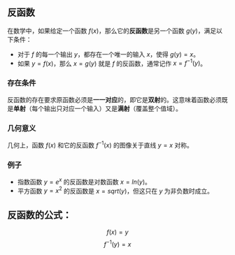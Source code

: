 
## 反函数
在数学中，如果给定一个函数 $f(x)$，那么它的**反函数**是另一个函数 $g(y)$，满足以下条件：
- 对于 $f$ 的每一个输出 $y$，都存在一个唯一的输入 $x$，使得 $g(y) = x$。
- 如果 $y = f(x)$，那么 $x = g(y)$ 就是 $f$ 的反函数，通常记作 $x = f^{-1}(y)$。
### 存在条件
反函数的存在要求原函数必须是**一一对应**的，即它是**双射**的。这意味着函数必须既是**单射**（每个输出只对应一个输入）又是**满射**（覆盖整个值域）。
### 几何意义
几何上，函数 $f(x)$ 和它的反函数 $f^{-1}(x)$ 的图像关于直线 $y = x$ 对称。
### 例子
- 指数函数 $y = e^x$ 的反函数是对数函数 $x = ln(y)$。
- 平方函数 $y = x^2$ 的反函数是 $x = sqrt(y)$，但这只在 $y$ 为非负数时成立。
## 反函数的公式：
$$ f(x) = y $$
$$ f^{-1}(y) = x $$


